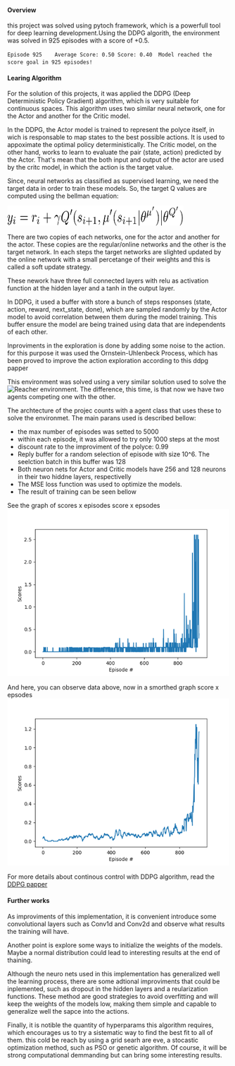 #### Overview
this project was solved using pytoch framework, which is a powerfull tool for deep learning development.Using the DDPG algorith, the environment was solved in  925 episodes with a score of +0.5.

`Episode 925	Average Score: 0.50	Score: 0.40	 Model reached the score goal in 925 episodes!`


#### Learing Algorithm
For the solution of this projects, it was applied the DDPG (Deep Deterministic Policy Gradient) algorithm, which is very suitable for continuous spaces. This algorithm uses two similar neural network, one for the Actor and another for the Critic model.

In the DDPG, the Actor model is trained to represent the polyce itself, in wich is responsable to map states to the best possible actions. It is used to appoximate the optimal policy deterministically. The Critic model, on the other hand, works to learn to evaluate the pair (state, action) predicted by the Actor. That's mean that the both input and output of the actor are used by the critc model, in which the action is the target value.

Since, neural networks as classified as supervised learning, we need the target data in order to train these models. So, the target Q values are computed using the bellman equation:

<img src="bellman_eq.png" width="400" height="45" />

There are two copies of each networks, one for the actor and another for the actor. These copies are the regular/online networks and the other is the target network. In each steps the target networks are slighted updated by the online network with a small percetange of their weights and this is called a soft update strategy.

These nework have three full connected layers with relu as activation function at the hidden layer and a tanh in the output layer.

In DDPG, it used a buffer with store a bunch of steps responses (state, action, reward, next_state, done), which are sampled randomly by the Actor model to avoid correlation between them during the model training. This buffer ensure the model are being trained using data that are independents of each other.

Inproviments in the exploration is done by adding some noise to the action. for this purpose it was used the Ornstein-Uhlenbeck Process, which has been proved to improve the action exploration according to this ddpg papper

This environment was solved using a very similar solution used to solve the ![Reacher environment](https://github.com/jrandson/Reacher-udacity). The difference, this time, is that now we have two agents competing one with the other.

The archtecture of the projec counts with a agent class that uses these to solve the environmet. The main parans used is described bellow:

* the max number of episodes was setted to 5000
* within each episode, it was allowed to try only 1000 steps at the most
* discount rate to the improviment of the polyce: 0.99
* Reply buffer for a random selection of episode with size 10^6. The seelction batch in this buffer was 128
* Both neuron nets for Actor and Critic models have 256 and 128 neurons in their two hiddne layers, respectivelly
* The MSE loss function was used to optimize the models.
* The result of training can be seen bellow

See the graph of scores x episodes score x epsodes
![scores x #episodes](score_x_episodes.png)

And here, you can observe data above, now in a smorthed graph score x epsodes
![scores x #episodes (smorthed)](score_x_episodes_smorthed.png)


For more details about continous control with DDPG algorithm, read the [DDPG papper](https://arxiv.org/pdf/1509.02971.pdf)


#### Further works
As improviments of this implementation, it is convenient introduce some convolutional layers such as Conv1d and Conv2d and observe what results the training will have.

Another point is explore some ways to initialize the weights of the models. Maybe a normal distribution could lead to interesting results at the end of thaining.

Although the neuro nets used in this implementation has generalized well the learning process, there are some adtional improviments that could be inplemented, such as dropout in the hidden layers and a reularization functions. These method are good strategies to avoid overfitting and will keep the weights of the models low, making them simple and capable to generalize well the sapce into the actions.

Finally, it is notible the quantity of hyperparams this algorithm requires, which encourages us to try a sistematic way to find the best fit to all of them. this cold be reach by using a grid searh are eve, a stocastic optimization method, such as PSO or genetic algorithm. Of course, it will be strong computational demmanding but can bring some interesting results.
